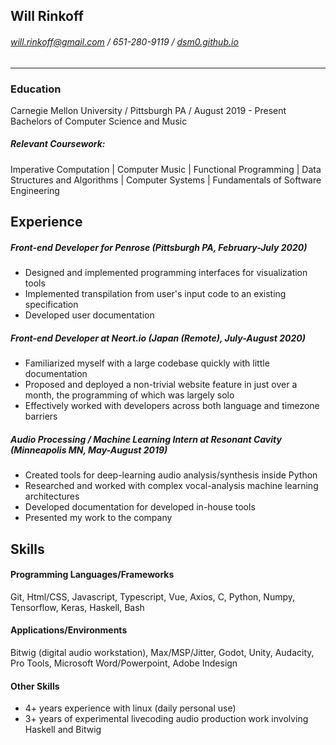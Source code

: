 
## Will Rinkoff

###### will.rinkoff@gmail.com / 651-280-9119 / [dsm0.github.io](https://dsm0.github.io/)

---

### Education

Carnegie Mellon University  /  Pittsburgh PA  /  August 2019 - Present
Bachelors of Computer Science and Music 

##### Relevant Coursework:

Imperative Computation | Computer Music | Functional Programming | Data Structures and Algorithms | Computer Systems | Fundamentals of Software Engineering 

## Experience

##### Front-end Developer for Penrose (Pittsburgh PA, February-July 2020)

- Designed and implemented programming interfaces for visualization tools
- Implemented transpilation from user's input code to an existing specification 
- Developed user documentation

##### Front-end Developer at Neort.io (Japan (Remote), July-August 2020)

* Familiarized myself with a large codebase quickly with little documentation
* Proposed and deployed a non-trivial website feature in just over a month, the programming of which was largely solo
* Effectively worked with developers across both language and timezone barriers

##### Audio Processing / Machine Learning Intern at Resonant Cavity (Minneapolis MN, May-August 2019)

- Created tools for deep-learning audio analysis/synthesis inside Python
- Researched and worked with complex vocal-analysis machine learning architectures
- Developed documentation for developed in-house tools
- Presented my work to the company

## Skills

#### Programming Languages/Frameworks

Git, Html/CSS, Javascript, Typescript, Vue, Axios, C, Python, Numpy, Tensorflow, Keras, Haskell, Bash

#### Applications/Environments

Bitwig (digital audio workstation), Max/MSP/Jitter, Godot, Unity, Audacity, Pro Tools, Microsoft Word/Powerpoint, Adobe Indesign

#### Other Skills

- 4+ years experience with linux (daily personal use)
- 3+ years of experimental livecoding audio production work involving Haskell and Bitwig